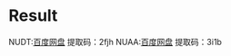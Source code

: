 # Result
NUDT:[百度网盘](https://pan.baidu.com/s/1HTQrlZDeYWw2iNGt6SO0Ew) 提取码：2fjh
NUAA:[百度网盘](https://pan.baidu.com/s/13J7Gj4cyQntpwCln37d8JQ) 提取码：3i1b
